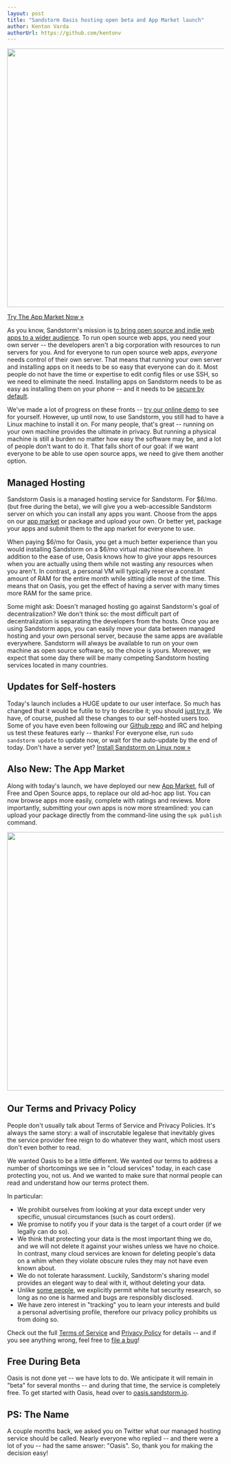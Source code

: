 ```yaml
---
layout: post
title: "Sandstorm Oasis hosting open beta and App Market launch"
author: Kenton Varda
authorUrl: https://github.com/kentonv
---
```


<a href="https://apps.sandstorm.io"><img src="{{site.baseurl}}newui.png" width="600"></a>

<a class="linkbutton" href="https://apps.sandstorm.io">Try The App Market Now &#187;</a>

As you know, Sandstorm's mission is [to bring open source and indie web apps to a wider audience](https://blog.sandstorm.io/news/2014-07-21-open-source-web-apps-require-federated-hosting.html). To run open source web apps, you need your own server -- the developers aren't a big corporation with resources to run servers for you. And for everyone to run open source web apps, _everyone_ needs control of their own server. That means that running your own server and installing apps on it needs to be so easy that everyone can do it. Most people do not have the time or expertise to edit config files or use SSH, so we need to eliminate the need. Installing apps on Sandstorm needs to be as easy as installing them on your phone -- and it needs to be [secure by default](https://docs.sandstorm.io/en/latest/developing/security-practices/).

We've made a lot of progress on these fronts -- [try our online demo](https://demo.sandstorm.io) to see for yourself. However, up until now, to use Sandstorm, you still had to have a Linux machine to install it on. For many people, that's great -- running on your own machine provides the ultimate in privacy. But running a physical machine is still a burden no matter how easy the software may be, and a lot of people don't want to do it. That falls short of our goal: if we want everyone to be able to use open source apps, we need to give them another option.

## Managed Hosting

Sandstorm Oasis is a managed hosting service for Sandstorm. For $6/mo. (but free during the beta), we will give you a web-accessible Sandstorm server on which you can install any apps you want. Choose from the apps on our [app market](https://apps.sandstorm.io) or package and upload your own. Or better yet, package your apps and submit them to the app market for everyone to use.

When paying $6/mo for Oasis, you get a much better experience than you would installing Sandstorm on a $6/mo virtual machine elsewhere. In addition to the ease of use, Oasis knows how to give your apps resources when you are actually using them while not wasting any resources when you aren't. In contrast, a personal VM will typically reserve a constant amount of RAM for the entire month while sitting idle most of the time. This means that on Oasis, you get the effect of having a server with many times more RAM for the same price.

Some might ask: Doesn't managed hosting go against Sandstorm's goal of decentralization? We don't think so: the most difficult part of decentralization is separating the developers from the hosts. Once you are using Sandstorm apps, you can easily move your data between managed hosting and your own personal server, because the same apps are available everywhere. Sandstorm will always be available to run on your own machine as open source software, so the choice is yours. Moreover, we expect that some day there will be many competing Sandstorm hosting services located in many countries.

## Updates for Self-hosters

Today's launch includes a HUGE update to our user interface. So much has changed that it would be futile to try to describe it; you should [just try it](https://demo.sandstorm.io). We have, of course, pushed all these changes to our self-hosted users too. Some of you have even been following our [Github repo](https://github.com/sandstorm-io/sandstorm) and IRC and helping us test these features early -- thanks! For everyone else, run `sudo sandstorm update` to update now, or wait for the auto-update by the end of today. Don't have a server yet? [Install Sandstorm on Linux now &#187;](https://sandstorm.io/install)

## Also New: The App Market

Along with today's launch, we have deployed our new [App Market](https://apps.sandstorm.io), full of Free and Open Source apps, to replace our old ad-hoc app list. You can now browse apps more easily, complete with ratings and reviews. More importantly, submitting your own apps is now more streamlined: you can upload your package directly from the command-line using the `spk publish` command.

<a href="https://apps.sandstorm.io"><img src="{{site.baseurl}}market.png" width="600"></a>

## Our Terms and Privacy Policy

People don't usually talk about Terms of Service and Privacy Policies. It's always the same story: a wall of inscrutable legalese that inevitably gives the service provider free reign to do whatever they want, which most users don't even bother to read.

We wanted Oasis to be a little different. We wanted our terms to address a number of shortcomings we see in "cloud services" today, in each case protecting you, not us. And we wanted to make sure that normal people can read and understand how our terms protect them.

In particular:

- We prohibit ourselves from looking at your data except under very specific, unusual circumstances (such as court orders).
- We promise to notify you if your data is the target of a court order (if we legally can do so).
- We think that protecting your data is the most important thing we do, and we will not delete it against your wishes unless we have no choice. In contrast, many cloud services are known for deleting people's data on a whim when they violate obscure rules they may not have even known about.
- We do not tolerate harassment. Luckily, Sandstorm's sharing model provides an elegant way to deal with it, without deleting your data.
- Unlike [some people](http://arstechnica.com/information-technology/2015/08/oracle-security-chief-to-customers-stop-checking-our-code-for-vulnerabilities/), we explicitly permit white hat security research, so long as no one is harmed and bugs are responsibly disclosed.
- We have zero interest in "tracking" you to learn your interests and build a personal advertising profile, therefore our privacy policy prohibits us from doing so.

Check out the full [Terms of Service](https://oasis.sandstorm.io/terms) and [Privacy Policy](https://oasis.sandstorm.io/privacy) for details -- and if you see anything wrong, feel free to [file a bug](https://github.com/sandstorm-io/tos-pp)!

## Free During Beta

Oasis is not done yet -- we have lots to do. We anticipate it will remain in "beta" for several months -- and during that time, the service is completely free. To get started with Oasis, head over to [oasis.sandstorm.io](https://oasis.sandstorm.io).

## PS: The Name

A couple months back, we asked you on Twitter what our managed hosting service should be called. Nearly everyone who replied -- and there were a lot of you -- had the same answer: "Oasis". So, thank you for making the decision easy!
